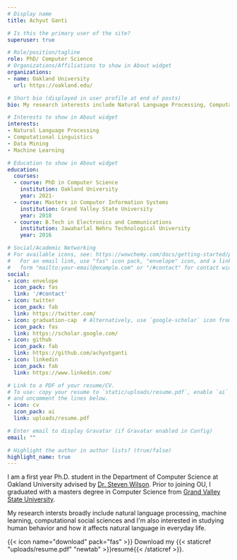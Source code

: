 ```yaml
---
# Display name
title: Achyut Ganti

# Is this the primary user of the site?
superuser: true

# Role/position/tagline
role: PhD/ Computer Science
# Organizations/Affiliations to show in About widget
organizations:
- name: Oakland University
  url: https://oakland.edu/

# Short bio (displayed in user profile at end of posts)
bio: My research interests include Natural Language Processing, Computational Social Science, Machine Learning and Data Science.

# Interests to show in About widget
interests:
- Natural Language Processing
- Computational Linguistics
- Data Mining
- Machine Learning

# Education to show in About widget
education:
  courses:
  - course: PhD in Computer Science
    institution: Oakland University
    year: 2021-
  - course: Masters in Computer Information Systems
    institution: Grand Valley State University
    year: 2018
  - course: B.Tech in Electronics and Communications
    institution: Jawaharlal Nehru Technological University
    year: 2016

# Social/Academic Networking
# For available icons, see: https://wowchemy.com/docs/getting-started/page-builder/#icons
#   For an email link, use "fas" icon pack, "envelope" icon, and a link in the
#   form "mailto:your-email@example.com" or "/#contact" for contact widget.
social:
- icon: envelope
  icon_pack: fas
  link: '/#contact'
- icon: twitter
  icon_pack: fab
  link: https://twitter.com/
- icon: graduation-cap  # Alternatively, use `google-scholar` icon from `ai` icon pack
  icon_pack: fas
  link: https://scholar.google.com/
- icon: github
  icon_pack: fab
  link: https://github.com/achyutganti
- icon: linkedin
  icon_pack: fab
  link: https://www.linkedin.com/

# Link to a PDF of your resume/CV.
# To use: copy your resume to `static/uploads/resume.pdf`, enable `ai` icons in `params.toml`, 
# and uncomment the lines below.
- icon: cv
  icon_pack: ai
  link: uploads/resume.pdf

# Enter email to display Gravatar (if Gravatar enabled in Config)
email: ""

# Highlight the author in author lists? (true/false)
highlight_name: true
---
```


I am a first year Ph.D. student in the Department of Computer Science at Oakland University advised by [Dr. Steven Wilson](https://steverw.com/). Prior to joining OU, I graduated with a masters degree in Computer Science from [Grand Valley State University](https://www.gvsu.edu/). 

My research intersts broadly include natural language processing, machine learning, computational social sciences and I'm also interested in studying human behavior and how it affects natural language in everyday life.

{{< icon name="download" pack="fas" >}} Download my {{< staticref "uploads/resume.pdf" "newtab" >}}resumé{{< /staticref >}}.
